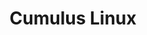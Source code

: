 ---
title: Cumulus Linux
layout: pdf
product: Cumulus Linux
version: "5.14"
type: pdf
bookhidden: true
draft: true
---